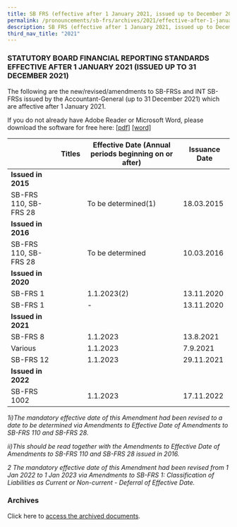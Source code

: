 ```yaml
---
title: SB FRS (effective after 1 January 2021, issued up to December 2021)
permalink: /pronouncements/sb-frs/archives/2021/effective-after-1-january-2021-issued-up-to-december-2021/
description: SB FRS (effective after 1 January 2021, issued up to December 2021)
third_nav_title: "2021"
---
```

### STATUTORY BOARD FINANCIAL REPORTING STANDARDS EFFECTIVE AFTER 1 JANUARY 2021 (ISSUED UP TO 31 DECEMBER 2021)

  

The following are the new/revised/amendments to SB-FRSs and INT SB-FRSs issued by the Accountant-General (up to 31 December 2021) which are affective after 1 January 2021.

If you do not already have Adobe Reader or Microsoft Word, please download the software for free here: [\[pdf\]](http://www.adobe.com/products/acrobat/readstep2.html) [\[word\]](http://www.microsoft.com/downloads/details.aspx?FamilyID=95e24c87-8732-48d5-8689-ab826e7b8fdf&DisplayLang=en)



|  | Titles | Effective Date (Annual periods beginning on or after) | Issuance Date |
| -------- | -------- | -------- | -------- |
| **Issued in 2015** |  |  |  |
| SB-FRS 110, SB-FRS 28 |  | To be determined(1) | 18.03.2015 |
| **Issued in 2016** |  |  |  |
| SB-FRS 110, SB-FRS 28 |  | To be determined | 10.03.2016 |
| **Issued in 2020** |  |  |  |
| SB-FRS 1 |  | 1.1.2023(2) | 13.11.2020 |
| SB-FRS 1 |  | - | 13.11.2020 |
| **Issued in 2021** |  |  |  |
| SB-FRS 8 |  | 1.1.2023 | 13.8.2021 |
| Various |  | 1.1.2023 | 7.9.2021 |
| SB-FRS 12 |  | 1.1.2023 | 29.11.2021 |
| **Issued in 2022** |  |  |  |
| SB-FRS 1002 |  | 1.1.2023 | 17.11.2022 |

*1i)The mandatory effective date of this Amendment had been revised to a date to be determined via Amendments to Effective Date of Amendments to SB-FRS 110 and SB-FRS 28.*

*ii)This should be read together with the Amendments to Effective Date of Amendments to SB-FRS 110 and SB-FRS 28 issued in 2016.*
  
*2 The mandatory effective date of this Amendment had been revised from 1 Jan 2022 to 1 Jan 2023 via Amendments to SB-FRS 1: Classification of Liabilities as Current or Non-current - Deferral of Effective Date.*

### Archives 

Click here to [access the archived documents](/pronouncements/sb-frs/archives/).